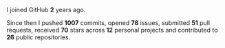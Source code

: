 I joined GitHub **2** years ago.

Since then I pushed **1007** commits, opened **78** issues, submitted **51** pull requests, received **70** stars across **12** personal projects and contributed to **26** public repositories.
